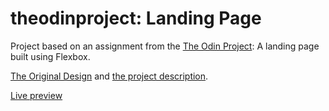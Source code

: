 # theodinproject: Landing Page

Project based on an assignment from the [The Odin Project](https://www.theodinproject.com/): A landing page built using Flexbox. 

[The Original Design](https://cdn.statically.io/gh/TheOdinProject/curriculum/main/foundations/html_css/project/odin-project.png) and [the project description](https://www.theodinproject.com/paths/foundations/courses/foundations/lessons/landing-page#).

[Live preview](https://lituanina.github.io/odin-landingpage/)
